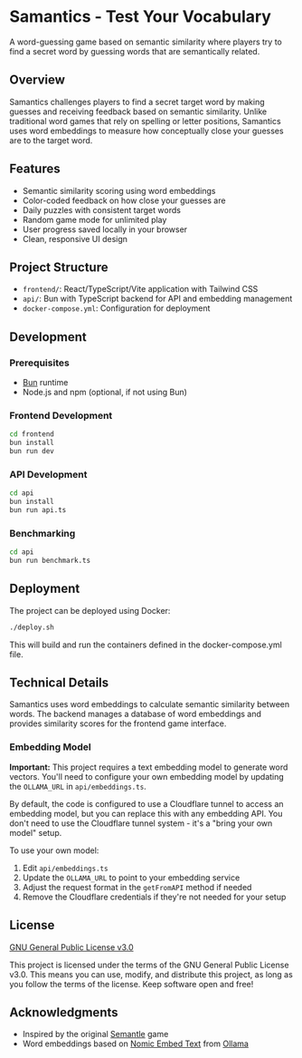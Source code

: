 # Samantics - Test Your Vocabulary

A word-guessing game based on semantic similarity where players try to find a secret word by guessing words that are semantically related.

## Overview

Samantics challenges players to find a secret target word by making guesses and receiving feedback based on semantic similarity. Unlike traditional word games that rely on spelling or letter positions, Samantics uses word embeddings to measure how conceptually close your guesses are to the target word.

## Features

- Semantic similarity scoring using word embeddings
- Color-coded feedback on how close your guesses are
- Daily puzzles with consistent target words
- Random game mode for unlimited play
- User progress saved locally in your browser
- Clean, responsive UI design

## Project Structure

- `frontend/`: React/TypeScript/Vite application with Tailwind CSS
- `api/`: Bun with TypeScript backend for API and embedding management
- `docker-compose.yml`: Configuration for deployment

## Development

### Prerequisites

- [Bun](https://bun.sh/) runtime
- Node.js and npm (optional, if not using Bun)

### Frontend Development

```bash
cd frontend
bun install
bun run dev
```

### API Development

```bash
cd api
bun install
bun run api.ts
```

### Benchmarking

```bash
cd api
bun run benchmark.ts
```

## Deployment

The project can be deployed using Docker:

```bash
./deploy.sh
```

This will build and run the containers defined in the docker-compose.yml file.

## Technical Details

Samantics uses word embeddings to calculate semantic similarity between words. The backend manages a database of word embeddings and provides similarity scores for the frontend game interface.

### Embedding Model

**Important:** This project requires a text embedding model to generate word vectors. You'll need to configure your own embedding model by updating the `OLLAMA_URL` in `api/embeddings.ts`. 

By default, the code is configured to use a Cloudflare tunnel to access an embedding model, but you can replace this with any embedding API. You don't need to use the Cloudflare tunnel system - it's a "bring your own model" setup.

To use your own model:
1. Edit `api/embeddings.ts`
2. Update the `OLLAMA_URL` to point to your embedding service
3. Adjust the request format in the `getFromAPI` method if needed
4. Remove the Cloudflare credentials if they're not needed for your setup

## License

[GNU General Public License v3.0](https://github.com/amanat361/samantics/main/LICENSE.md)

This project is licensed under the terms of the GNU General Public License v3.0. This means you can use, modify, and distribute this project, as long as you follow the terms of the license. Keep software open and free!

## Acknowledgments

- Inspired by the original [Semantle](https://semantle.com/) game
- Word embeddings based on [Nomic Embed Text](https://ollama.com/library/nomic-embed-text) from [Ollama](https://ollama.ai/)